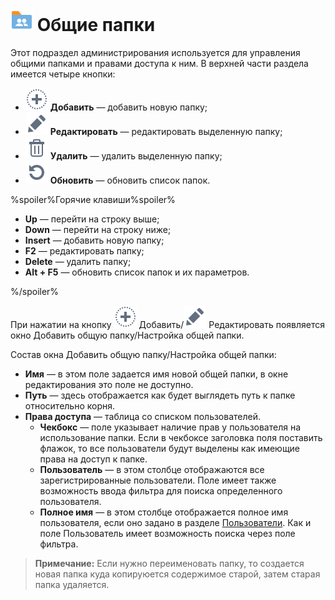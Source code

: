 # ![Общие папки](../images/icons/admin_18/admin_default-03.svg) Общие папки

Этот подраздел администрирования используется для управления общими папками и правами доступа к ним. В верхней части раздела имеется четыре кнопки:

* ![Добавить](../images/icons/toolbar-controls_18x18/toolbar-controls_18x18_plus_default.svg) **Добавить** — добавить новую папку;
* ![Редактировать](../images/icons/toolbar-controls_18x18/toolbar-controls_18x18_edit_default.svg) **Редактировать** — редактировать выделенную папку;
* ![Удалить](../images/icons/toolbar-controls_18x18/toolbar-controls_18x18_delete_default.svg) **Удалить** — удалить выделенную папку;
* ![Обновить](../images/icons/toolbar-controls_18x18/toolbar-controls_18x18_refresh_default.svg) **Обновить** — обновить список папок.

%spoiler%Горячие клавиши%spoiler%

* **Up** — перейти на строку выше;
* **Down** — перейти на строку ниже;
* **Insert** — добавить новую папку;
* **F2** — редактировать папку;
* **Delete** — удалить папку;
* **Alt + F5** — обновить список папок и их параметров.

%/spoiler%

При нажатии на кнопку ![Добавить](../images/icons/toolbar-controls_18x18/toolbar-controls_18x18_plus_default.svg) Добавить/![Редактировать](../images/icons/toolbar-controls_18x18/toolbar-controls_18x18_edit_default.svg) Редактировать появляется окно Добавить общую папку/Настройка общей папки.

Состав окна Добавить общую папку/Настройка общей папки:

* **Имя** — в этом поле задается имя новой общей папки, в окне редактирования это поле не доступно.
* **Путь** — здесь отображается как будет выглядеть путь к папке относительно корня.
* **Права доступа** — таблица со списком пользователей.
  * **Чекбокс** — поле указывает наличие прав у пользователя на использование папки. Если в чекбоксе заголовка поля поставить флажок, то все пользователи будут выделены как имеющие права на доступ к папке.
  * **Пользователь** — в этом столбце отображаются все зарегистрированные пользователи. Поле имеет также возможность ввода фильтра для поиска определенного пользователя.
  * **Полное имя** — в этом столбце отображается полное имя пользователя, если оно задано в разделе [Пользователи](./users.md). Как и поле Пользователь имеет возможность поиска через поле фильтра.

> **Примечание:** Если нужно переименовать папку, то создается новая папка куда копируюется содержимое старой, затем старая папка удаляется.